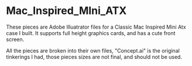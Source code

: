 # Mac_Inspired_MIni_ATX

These pieces are Adobe Illuatrator files for a Classic Mac Inspired Mini Atx
case I built. It supports full height graphics cards, and has a cute front
 screen.

All the pieces are broken into their own files, "Concept.ai" is the original
tinkerings I had, those pieces sizes are not final, and should not be used.
